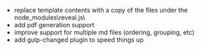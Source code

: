 * replace template contents with a copy of the files under the node_modules\reveal.js\
* add pdf generation support
* improve support for multiple md files (ordering, grouping, etc)
* add gulp-changed plugin to speed things up